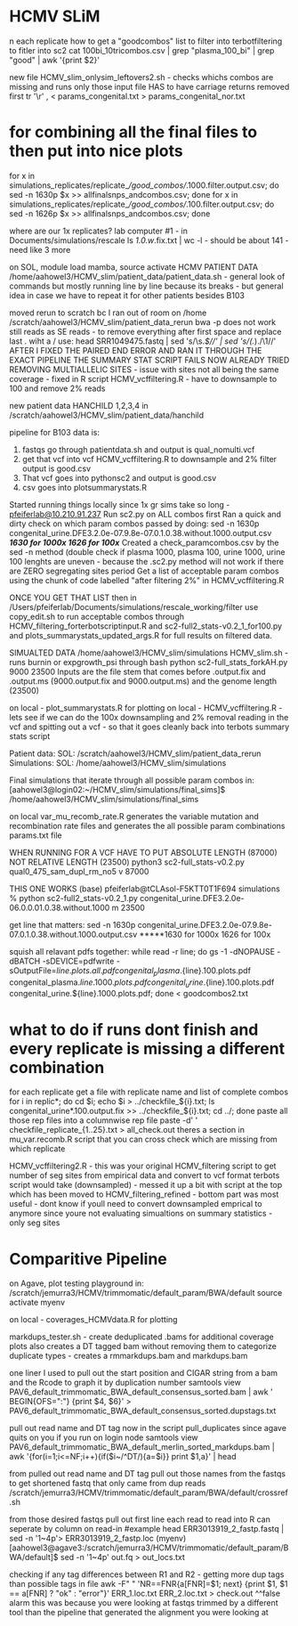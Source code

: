 # HCMV SLiM

n each replicate how to get a "goodcombos" list to filter into terbotfiltering to fitler into sc2
cat 100bi_10tricombos.csv | grep "plasma_100_bi" | grep "good" | awk '{print $2}'

new file HCMV_slim_onlysim_leftovers2.sh - checks whichs combos are missing and runs only those
input file HAS to have carriage returns removed first
tr '\r' , < params_congenital.txt > params_congenital_nor.txt

# for combining all the final files to then put into nice plots
for x in simulations_replicates/replicate_*/good_combos/*.1000.filter.output.csv; do sed -n 1630p $x >> allfinalsnps_andcombos.csv; done
for x in simulations_replicates/replicate_*/good_combos/*.100.filter.output.csv; do sed -n 1626p $x >> allfinalsnps_andcombos.csv; done

where are our 1x replicates? lab computer #1 - in Documents/simulations/rescale ls *1.0.w*.fix.txt | wc -l - should be about 141 - need like 3 more 

on SOL, module load mamba, source activate HCMV 
PATIENT DATA 
/home/aahowel3/HCMV_slim/patient_data/patient_data.sh - general look of commands but mostly running line by line because its breaks - but general idea in case we have to repeat it for other patients besides B103

moved rerun to scratch bc I ran out of room on /home 
/scratch/aahowel3/HCMV_slim/patient_data_rerun
bwa -p does not work still reads as SE reads - to remove everything after first space and replace last . wiht a / use: head SRR1049475.fastq | sed 's/\s.*$//' | sed 's/\(.*\)\./\1\//'
AFTER I FIXED THE PAIRED END ERROR AND RAN IT THROUGH THE EXACT PIPELINE THE SUMMARY STAT SCRIPT FAILS NOW 
ALREADY TRIED REMOVING MULTIALLELIC SITES - issue with sites not all being the same coverage - fixed in R script HCMV_vcffiltering.R - have to downsample to 100 and remove 2% reads

new patient data HANCHILD 1,2,3,4 in /scratch/aahowel3/HCMV_slim/patient_data/hanchild

pipeline for B103 data is:
1. fastqs go through patientdata.sh and output is qual_nomulti.vcf
2. get that vcf into vcf HCMV_vcffiltering.R to downsample and 2% filter output is good.csv
3. That vcf goes into pythonsc2 and output is good.csv 
4. csv goes into plotsummarystats.R

Started running things locally since 1x gr sims take so long - pfeiferlab@10.210.91.237
Run sc2.py on ALL combos first
Ran a quick and dirty check on which param combos passed by doing: sed -n 1630p congenital_urine.DFE3.2.0e-07.9.8e-07.0.1.0.38.without.1000.output.csv
*****1630 for 1000x 1626 for 100x*****
Created a check_paramcombos.csv by the sed -n method (double check if plasma 1000, plasma 100, urine 1000, urine 100 lenghts are uneven - because the .sc2.py method will not work if there are ZERO segregating sites period 
Get a list of acceptable param combos using the chunk of code labelled "after filtering 2%" in HCMV_vcffiltering.R 

ONCE YOU GET THAT LIST
then in /Users/pfeiferlab/Documents/simulations/rescale_working/filter use copy_edit.sh to run acceptable combos through HCMV_filtering_forterbotscriptinput.R and sc2-full2_stats-v0.2_1_for100.py and plots_summarystats_updated_args.R for full results on filtered data. 

SIMUALTED DATA 
/home/aahowel3/HCMV_slim/simulations 
HCMV_slim.sh - runs burnin or expgrowth_psi through bash 
python sc2-full_stats_forkAH.py 9000 23500
Inputs are the file stem that comes before .output.fix and .output.ms (9000.output.fix and 9000.output.ms) and the genome length (23500)

on local - plot_summarystats.R for plotting 
on local - HCMV_vcffiltering.R - lets see if we can do the 100x downsampling and 2% removal reading in the vcf and spitting out a vcf - so that it goes cleanly back into terbots summary stats script

Patient data: SOL: /scratch/aahowel3/HCMV_slim/patient_data_rerun
Simulations: SOL: /home/aahowel3/HCMV_slim/simulations

Final simulations that iterate through all possible param combos in: [aahowel3@login02:~/HCMV_slim/simulations/final_sims]$ /home/aahowel3/HCMV_slim/simulations/final_sims

on local var_mu_recomb_rate.R generates the variable mutation and recombination rate files and generates the all possible param combinations params.txt file

WHEN RUNNING FOR A VCF HAVE TO PUT ABSOLUTE LENGTH (87000) NOT RELATIVE LENGTH (23500)
python3 sc2-full_stats-v0.2.py qual0_475_sam_dupl_rm_no5 v 87000

THIS ONE WORKS
(base) pfeiferlab@tCLAsol-F5KTT0T1F694 simulations % python sc2-full2_stats-v0.2_1.py congenital_urine.DFE3.2.0e-06.0.0.01.0.38.without.1000 m 23500

get line that matters: sed -n 1630p  congenital_urine.DFE3.2.0e-07.9.8e-07.0.1.0.38.without.1000.output.csv
*****1630 for 1000x 1626 for 100x

squish all relavant pdfs together:  while read -r line; do gs -1 -dNOPAUSE -dBATCH -sDEVICE=pdfwrite -sOutputFile=${line}.plots.all.pdf congenital_plasma.${line}.100.plots.pdf congenital_plasma.${line}.1000.plots.pdf congenital_urine.${line}.100.plots.pdf congenital_urine.${line}.1000.plots.pdf; done < goodcombos2.txt

# what to do if runs dont finish and every replicate is missing a different combination
for each replicate get a file with replicate name and list of complete combos
for i in replic*; do cd $i; echo $i > ../checkfile_${i}.txt; ls congenital_urine*.100.output.fix >> ../checkfile_${i}.txt; cd ../; done
paste all those rep files into a columnwise rep file
paste -d' ' checkfile_replicate_{1..25}.txt > all_check.out
theres a section in mu_var.recomb.R script that you can cross check which are missing from which replicate

HCMV_vcffiltering2.R - this was your original HCMV_filtering script to get number of seg sites from empirical data and convert to vcf format terbots script would take (downsampled) - messed it up a bit with script at the top which has been moved to HCMV_filtering_refined - bottom part was most useful - dont know if youll need to convert downsampled emprical to anymore since youre not evaluating simualtions on summary statistics - only seg sites

# Comparitive Pipeline
on Agave, plot testing playground in: /scratch/jemurra3/HCMV/trimmomatic/default_param/BWA/default 
source activate myenv

on local - coverages_HCMVdata.R for plotting 

markdups_tester.sh - create deduplicated .bams for additional coverage plots
also creates a DT tagged bam without removing them to categorize duplicate types - creates a rmmarkdups.bam and markdups.bam

one liner I used to pull out the start position and CIGAR string from a bam and the Rcode to graph it by duplication number
samtools view PAV6_default_trimmomatic_BWA_default_consensus_sorted.bam | awk '
BEGIN{OFS=":"} {print $4, $6}' > PAV6_default_trimmomatic_BWA_default_consensus_sorted.dupstags.txt

pull out read name and DT tag
now in the script pull_duplicates since agave quits on you if you run on login node 
samtools view PAV6_default_trimmomatic_BWA_default_merlin_sorted_markdups.bam | awk '{for(i=1;i<=NF;i++){if($i~/^DT/){a=$i}} print $1,a}' | head

from pulled out read name and DT tag pull out those names from the fastqs to get shortened fastq that only came from dup reads
/scratch/jemurra3/HCMV/trimmomatic/default_param/BWA/default/crossref.sh

from those desired fastqs pull out first line each read to read into R can seperate by column on read-in
#example head ERR3013919_2_fastp.fastq | sed -n '1~4p'> ERR3013919_2_fastp.loc 
(myenv) [aahowel3@agave3:/scratch/jemurra3/HCMV/trimmomatic/default_param/BWA/default]$ sed -n '1~4p' out.fq > out_locs.txt

checking if any tag differences between R1 and R2 - getting more dup tags than possible tags in file
awk -F" " 'NR==FNR{a[FNR]=$1; next} {print $1, $1 == a[FNR] ? "ok" : "error"}' ERR_1.loc.txt ERR_2.loc.txt > check.out 
^^false alarm this was because you were looking at fastqs trimmed by a different tool than the pipeline that generated the alignment you were looking at 
